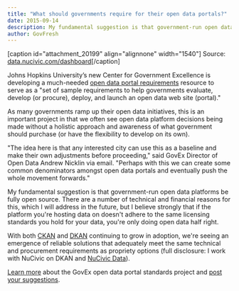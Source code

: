 ```yaml
---
title: "What should governments require for their open data portals?"
date: 2015-09-14
description: My fundamental suggestion is that government-run open data platforms be fully open source. There are a number of technical and procurement reasons for this, which I will address in the future, but I believe strongly that if the platform you’re hosting data on doesn’t adhere to the same licensing standards you hold for your data, you’re only doing open data half right.
author: GovFresh
---
```


[caption id="attachment_20199" align="alignnone" width="1540"] Source: <a href="http://data.nucivic.com/dashboard">data.nucivic.com/dashboard</a>[/caption]

Johns Hopkins University’s new Center for Government Excellence is developing a much-needed <a href="http://labs.centerforgov.org/open-data-portal-requirements/">open data portal requirements</a> resource to serve as a "set of sample requirements to help governments evaluate, develop (or procure), deploy, and launch an open data web site (portal)."

As many governments ramp up their open data initiatives, this is an important project in that we often see open data platform decisions being made without a holistic approach and awareness of what government should purchase (or have the flexibility to develop on its own).

"The idea here is that any interested city can use this as a baseline and make their own adjustments before proceeding," said GovEx Director of Open Data Andrew Nicklin via email. "Perhaps with this we can create some common denominators amongst open data portals and eventually push the whole movement forwards."

My fundamental suggestion is that government-run open data platforms be fully open source. There are a number of technical and financial reasons for this, which I will address in the future, but I believe strongly that if the platform you're hosting data on doesn't adhere to the same licensing standards you hold for your data, you're only doing open data half right.

With both <a href="http://ckan.org/">CKAN</a> and <a href="http://nucivic.com/dkan">DKAN</a> continuing to grow in adoption, we're seeing an emergence of reliable solutions that adequately meet the same technical and procurement requirements as propriety options (full disclosure: I work with NuCivic on DKAN and <a href="http://nucivic.com/data">NuCivic Data</a>).

<a href="http://labs.centerforgov.org/open-data-portal-requirements/">Learn more</a> about the GovEx open data portal standards project and <a href="https://github.com/centerforgov/open-data-portal-requirements/issues">post your suggestions</a>.
